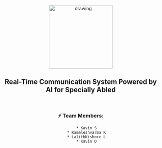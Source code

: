 <br>
<div align="center">
<img src="https://upload.wikimedia.org/wikipedia/commons/5/51/IBM_logo.svg"  align="center" alt="drawing" width="200" />
  <h2 align="center"> Real-Time Communication System Powered by AI for Specially Abled <br></h2>
<br>
  
  
  ### ⚡ Team Members:
  
         * Kavin S
         * Kamaleshvarma K
         * LalithKishore L
         * Kavin D
  
  
